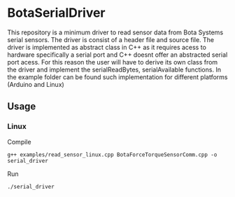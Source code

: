# BotaSerialDriver

This repository is a minimum driver to read sensor data from Bota Systems serial sensors. The driver is consist of a header file and source file. The driver is implemented as abstract class in C++ as it requires acess to hardware specifically a serial port and C++ doesnt offer an abstracted serial port acess. For this reason the user will have to derive its own class from the driver and implement the serialReadBytes, serialAvailable functions.
In the example folder can be found such implementation for different platforms (Arduino and Linux)

## Usage

### Linux

Compile
```
g++ examples/read_sensor_linux.cpp BotaForceTorqueSensorComm.cpp -o serial_driver
```
Run
```
./serial_driver
```
